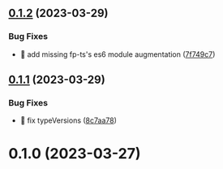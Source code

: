 ## [0.1.2](https://github.com/soul-codes/triplex-fp/compare/0.1.1...0.1.2) (2023-03-29)


### Bug Fixes

* 🐛 add missing fp-ts's es6 module augmentation ([7f749c7](https://github.com/soul-codes/triplex-fp/commit/7f749c7f8f94d69660df9fb6db62f9b3ff7a95c8))

## [0.1.1](https://github.com/soul-codes/triplex-fp/compare/0.1.0...0.1.1) (2023-03-29)


### Bug Fixes

* 🐛 fix typeVersions ([8c7aa78](https://github.com/soul-codes/triplex-fp/commit/8c7aa788baf7fd7376af971a37c1aab794f5ede0))

# 0.1.0 (2023-03-27)

